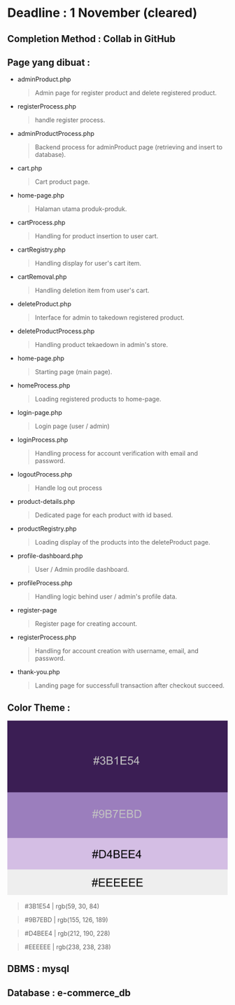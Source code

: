 # Deadline : 1 November (cleared)

## Completion Method : Collab in GitHub

## Page yang dibuat :

  - adminProduct.php
    
      > Admin page for register product and delete registered product.
  - registerProcess.php
      > handle register process.
  - adminProductProcess.php
      > Backend process for adminProduct page (retrieving and insert to database).
  - cart.php
      > Cart product page.
  - home-page.php
      > Halaman utama produk-produk.
  - cartProcess.php
      > Handling for product insertion to user cart.
  - cartRegistry.php
      > Handling display for user's cart item.
  - cartRemoval.php
      > Handling deletion item from user's cart.
  - deleteProduct.php
      > Interface for admin to takedown registered product.
  - deleteProductProcess.php
      > Handling product tekaedown in admin's store.
  - home-page.php
      > Starting page (main page).
  - homeProcess.php
      > Loading registered products to home-page.
  - login-page.php
      > Login page (user / admin)
  - loginProcess.php
      > Handling process for account verification with email and password.
  - logoutProcess.php
      > Handle log out process
  - product-details.php
      > Dedicated page for each product with id based.
  - productRegistry.php
      > Loading display of the products into the deleteProduct page.
  - profile-dashboard.php
      > User / Admin prodile dashboard.
  - profileProcess.php
      > Handling logic behind user / admin's profile data.
  - register-page
      > Register page for creating account.
  - registerProcess.php
      > Handling for account creation with username, email, and password.
  - thank-you.php
      > Landing page for successfull transaction after checkout succeed.

## Color Theme :
  ![theme color](theme_color.png)
  > #3B1E54 | rgb(59, 30, 84)

  > #9B7EBD | rgb(155, 126, 189)

  > #D4BEE4 | rgb(212, 190, 228)

  > #EEEEEE | rgb(238, 238, 238)

  
## DBMS  : mysql 
## Database : e-commerce_db

